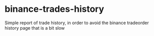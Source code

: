 # binance-trades-history
Simple report of trade history, in order to avoid the binance tradeorder history page that is a bit slow
